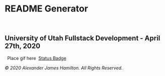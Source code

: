 # README Generator
​
## University of Utah Fullstack Development - April 27th, 2020
​
​
Place gif here
​
[Status Badge](https://img.shields.io/badge/status-incomplete-red)















*© 2020 Alexander James Hamilton. All Rights Reserved.*
